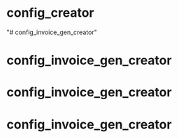 # config_creator
"# config_invoice_gen_creator" 
# config_invoice_gen_creator
# config_invoice_gen_creator
# config_invoice_gen_creator
